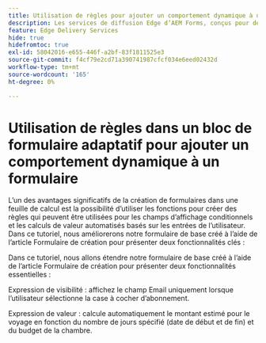 ```yaml
---
title: Utilisation de règles pour ajouter un comportement dynamique à un formulaire
description: Les services de diffusion Edge d’AEM Forms, conçus pour des performances élevées, vous permettent d’envisager l’avenir d’une collecte de données rationalisée et de l’engagement des utilisateurs. Utilisation de règles pour ajouter un comportement dynamique à un formulaire
feature: Edge Delivery Services
hide: true
hidefromtoc: true
exl-id: 58042016-e655-446f-a2bf-83f1811525e3
source-git-commit: f4cf79e2cd71a390741987cfcf034e6eed02432d
workflow-type: tm+mt
source-wordcount: '165'
ht-degree: 0%

---
```


# Utilisation de règles dans un bloc de formulaire adaptatif pour ajouter un comportement dynamique à un formulaire

L’un des avantages significatifs de la création de formulaires dans une feuille de calcul est la possibilité d’utiliser les fonctions pour créer des règles qui peuvent être utilisées pour les champs d’affichage conditionnels et les calculs de valeur automatisés basés sur les entrées de l’utilisateur. Dans ce tutoriel, nous améliorerons notre formulaire de base créé à l’aide de l’article Formulaire de création pour présenter deux fonctionnalités clés :

Dans ce tutoriel, nous allons étendre notre formulaire de base créé à l’aide de l’article Formulaire de création pour présenter deux fonctionnalités essentielles :

Expression de visibilité : affichez le champ Email uniquement lorsque l’utilisateur sélectionne la case à cocher d’abonnement.

Expression de valeur : calcule automatiquement le montant estimé pour le voyage en fonction du nombre de jours spécifié (date de début et de fin) et du budget de la chambre.



